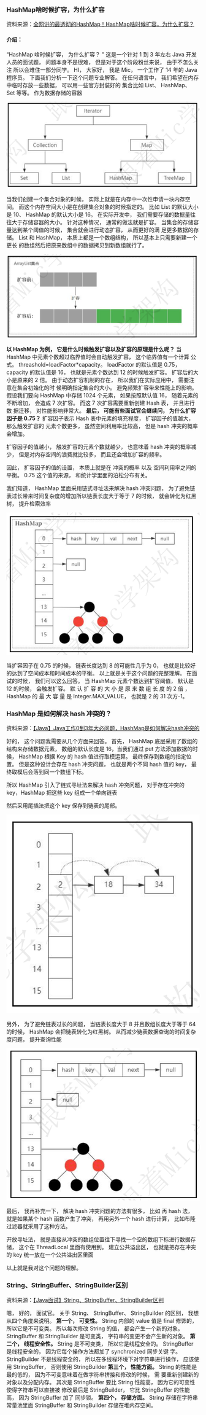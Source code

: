 ### HashMap啥时候扩容，为什么扩容

资料来源：[全网讲的最透彻的HashMap！HashMap啥时候扩容，为什么扩容？](https://www.toutiao.com/video/7121348879974564382/?from_scene=all)

#### 介绍：

“HashMap 啥时候扩容， 为什么扩容？ ”
这是一个针对 1 到 3 年左右 Java 开发人员的面试题，
问题本身不是很难， 但是对于这个阶段粉丝来说， 由于不怎么关注
所以会难住一部分同学。
HI， 大家好， 我是 Mic， 一个工作了 14 年的 Java 程序员。
下面我们分析一下这个问题专业解答。
在任何语言中， 我们希望在内存中临时存放一些数据， 可以用一些官方封装好的
集合比如 List、 HashMap、 Set 等等。 作为数据存储的容器  

![image-20221005162117979](img/image-20221005162117979.png)

当我们创建一个集合对象的时候， 实际上就是在内存中一次性申请一块内存空间。 
而这个内存空间大小是在创建集合对象的时候指定的。
比如 List 的默认大小是 10、 HashMap 的默认大小是 16。
在实际开发中， 我们需要存储的数据量往往大于存储容器的大小。
针对这种情况， 通常的做法就是扩容。
当集合的存储容量达到某个阈值的时候， 集合就会进行动态扩容， 从而更好的满
足更多数据的存储。
List 和 HashMap， 本质上都是一个数组结构， 所以基本上只需要新建一个更长
的数组然后把原来数组中的数据拷贝到新数组就行了。   

![image-20221005162252695](img/image-20221005162252695.png)

**以 HashMap 为例， 它是什么时候触发扩容以及扩容的原理是什么呢？**
当 HashMap 中元素个数超过临界值时会自动触发扩容， 这个临界值有一个计算
公式。
threashold=loadFactor*capacity。
loadFactor 的默认值是 0.75， capacity 的默认值是 16， 也就是元素个数达到 12
的时候触发扩容。
扩容后的大小是原来的 2 倍。
由于动态扩容机制的存在， 所以我们在实际应用中， 需要注意在集合初始化的时
候明确指定集合的大小。
避免频繁扩容带来性能上的影响。
假设我们要向 HashMap 中存储 1024 个元素， 如果按照默认值 16， 随着元素的
不断增加， 会造成 7 次扩容。 而这 7 次扩容需要重新创建 Hash 表， 并且进行数
据迁移， 对性能影响非常大。
**最后， 可能有些面试官会继续问， 为什么扩容因子是 0.75？**
扩容因子表示 Hash 表中元素的填充程度， 扩容因子的值越大， 那么触发扩容的
元素个数更多， 虽然空间利用率比较高， 但是 hash 冲突的概率会增加。  

扩容因子的值越小， 触发扩容的元素个数就越少， 也意味着 hash 冲突的概率减少， 但是对内存空间的浪费就比较多， 而且还会增加扩容的频率。

因此， 扩容因子的值的设置， 本质上就是在 冲突的概率 以及 空间利用率之间的平衡。
0.75 这个值的来源， 和统计学里面的泊松分布有关。

我们知道， HashMap 里面采用链式寻址法来解决 hash 冲突问题， 为了避免链表过长带来时间复杂度的增加所以链表长度大于等于 7 的时候， 就会转化为红黑 树， 提升检索效率  

![image-20221005162639468](img/image-20221005162639468.png)

当扩容因子在 0.75 的时候， 链表长度达到 8 的可能性几乎为 0， 也就是比较好
的达到了空间成本和时间成本的平衡。
以上就是关于这个问题的完整理解。
在面试的时候， 我们可以这么回答。
当 HashMap 元素个数达到扩容阈值， 默认是 12 的时候， 会触发扩容。
默 认 扩 容 的 大 小 是 原 来 数 组 长 度 的 2 倍 ， HashMap 的 最 大 容 量 是
Integer.MAX_VALUE， 也就是 2 的 31 次方-1。  

### HashMap 是如何解决 hash 冲突的？  

资料来源：[【Java】Java工作0到3年大必问题，HashMap是如何解决hash冲突的](https://www.toutiao.com/video/7103415128325882399/?app=news_article&timestamp=1664958643&group_id=7103415128325882399&share_token=DB985399-9F65-47BF-A90A-14886772C090&tt_from=weixin&utm_source=weixin&utm_medium=toutiao_ios&utm_campaign=client_share&wxshare_count=1&source=m_redirect)

好的， 这个问题我需要从几个方面来回答。
首先， HashMap 底层采用了数组的结构来存储数据元素， 数组的默认长度是 16，当我们通过 put 方法添加数据的时候， HashMap 根据 Key 的 hash 值进行取模运算。
最终保存到数组的指定位置。
但是这种设计会存在 hash 冲突问题， 也就是两个不同 hash 值的 key， 最终取模后会落到同一个数组下标。

所以 HashMap 引入了链式寻址法来解决 hash 冲突问题， 对于存在冲突的 key，HashMap 把这些 key 组成一个单向链表  

然后采用尾插法把这个 key 保存到链表的尾部。

![image-20221005163321184](img/image-20221005163321184.png ':size=60%')

另外， 为了避免链表过长的问题， 当链表长度大于 8 并且数组长度大于等于 64
的时候， HashMap 会把链表转化为红黑树。
从而减少链表数据查询的时间复杂度问题， 提升查询性能  

![image-20221005163344400](img/image-20221005163344400.png ':size=60%')

最后， 我再补充一下， 解决 hash 冲突问题的方法有很多， 比如
再 hash 法， 就是如果某个 hash 函数产生了冲突， 再用另外一个 hash 进行计算，
比如布隆过滤器就采用了这种方法。  

开放寻址法， 就是直接从冲突的数组位置往下寻找一个空的数组下标进行数据存
储， 这个在 ThreadLocal 里面有使用到。
建立公共溢出区， 也就是把存在冲突的 key 统一放在一个公共溢出区里面  

以上就是我对这个问题的理解。

### String、StringBuffer、StringBuilder区别  

资料来源：[【Java面试】String、StringBuffer、StringBuilder区别](https://www.toutiao.com/video/7107446899690603045/?from_scene=all)

嗯， 好的， 面试官。
关于 String、 StringBuffer、 StringBuilder 的区别， 我想从四个角度来说明。
**第一个， 可变性。**
String 内部的 value 值是 final 修饰的， 所以它是不可变类。 所以每次修改 String
的值， 都会产生一个新的对象。
StringBuffer 和 StringBuilder 是可变类， 字符串的变更不会产生新的对象。
**第二个， 线程安全性。**
String 是不可变类， 所以它是线程安全的。
StringBuffer 是线程安全的， 因为它每个操作方法都加了 synchronized 同步关键
字。
StringBuilder 不是线程安全的， 所以在多线程环境下对字符串进行操作， 应该使
用 StringBuffer， 否则使用 StringBuilder
**第三个， 性能方面。**
String 的性能是最的低的， 因为不可变意味着在做字符串拼接和修改的时候， 需
要重新创建新的对象以及分配内存。
其次是 StringBuffer 要比 String 性能高， 因为它的可变性使得字符串可以直接被
修改最后是 StringBuilder， 它比 StringBuffer 的性能高， 因为 StringBuffer 加了
同步锁。
**第四个， 存储方面。**
String 存储在字符串常量池里面
StringBuffer 和 StringBuilder 存储在堆内存空间。  